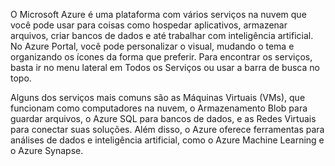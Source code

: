 O Microsoft Azure é uma plataforma com vários serviços na nuvem que você pode usar para coisas como hospedar aplicativos, armazenar arquivos, criar bancos de dados e até trabalhar com inteligência artificial. No Azure Portal, você pode personalizar o visual, mudando o tema e organizando os ícones da forma que preferir. Para encontrar os serviços, basta ir no menu lateral em Todos os Serviços ou usar a barra de busca no topo.

Alguns dos serviços mais comuns são as Máquinas Virtuais (VMs), que funcionam como computadores na nuvem, o Armazenamento Blob para guardar arquivos, o Azure SQL para bancos de dados, e as Redes Virtuais para conectar suas soluções. Além disso, o Azure oferece ferramentas para análises de dados e inteligência artificial, como o Azure Machine Learning e o Azure Synapse.
